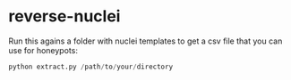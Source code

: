 # reverse-nuclei
Run this agains a folder with nuclei templates to get a csv file that you can use for honeypots:
```python 
python extract.py /path/to/your/directory
```
